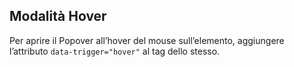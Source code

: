 ## Modalità Hover       

Per aprire il Popover all’hover del mouse sull’elemento, aggiungere l’attributo `data-trigger="hover"` al tag dello stesso.

<!-- STORY -->